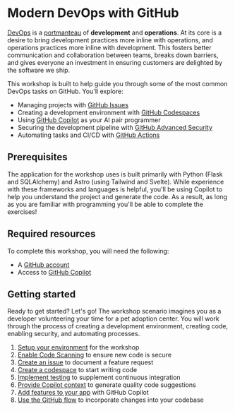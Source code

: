 # Modern DevOps with GitHub

[DevOps](https://en.wikipedia.org/wiki/DevOps) is a [portmanteau](https://www.merriam-webster.com/dictionary/portmanteau) of **development** and **operations**. At its core is a desire to bring development practices more inline with operations, and operations practices more inline with development. This fosters better communication and collaboration between teams, breaks down barriers, and gives everyone an investment in ensuring customers are delighted by the software we ship.

This workshop is built to help guide you through some of the most common DevOps tasks on GitHub. You'll explore:

- Managing projects with [GitHub Issues](https://github.com/features/issues)
- Creating a development environment with [GitHub Codespaces](https://github.com/features/codespaces)
- Using [GitHub Copilot](https://github.com/features/copilot) as your AI pair programmer
- Securing the development pipeline with [GitHub Advanced Security](https://github.com/features/security)
- Automating tasks and CI/CD with [GitHub Actions](https://github.com/features/actions)

## Prerequisites

The application for the workshop uses is built primarily with Python (Flask and SQLAlchemy) and Astro (using Tailwind and Svelte). While experience with these frameworks and languages is helpful, you'll be using Copilot to help you understand the project and generate the code. As a result, as long as you are familiar with programming you'll be able to complete the exercises!

## Required resources

To complete this workshop, you will need the following:

- A [GitHub account](https://github.com/join)
- Access to [GitHub Copilot](https://github.com/features/copilot)

## Getting started

Ready to get started? Let's go! The workshop scenario imagines you as a developer volunteering your time for a pet adoption center. You will work through the process of creating a development environment, creating code, enabling security, and automating processes.

1. [Setup your environment](exercises/0-setup.md) for the workshop
2. [Enable Code Scanning](exercises/1-code-scanning.md) to ensure new code is secure
3. [Create an issue](exercises/2-issues.md) to document a feature request
4. [Create a codespace](exercises/3-codespaces.md) to start writing code
5. [Implement testing](exercises/4-testing.md) to supplement continuous integration
6. [Provide Copilot context](exercises/5-context.md) to generate quality code suggestions
7. [Add features to your app](exercises/6-code.md) with GitHub Copilot
8. [Use the GitHub flow](exercises/7-github-flow.md) to incorporate changes into your codebase
